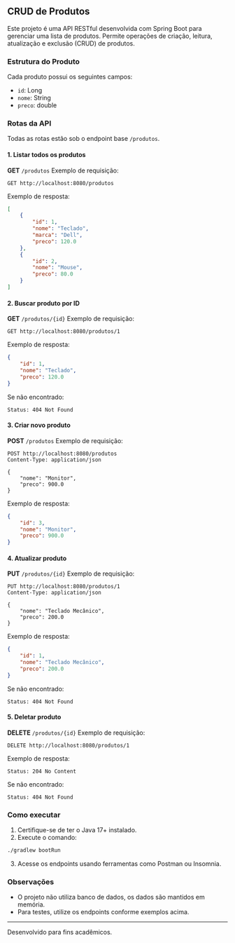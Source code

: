## CRUD de Produtos

Este projeto é uma API RESTful desenvolvida com Spring Boot para gerenciar uma lista de produtos. Permite operações de criação, leitura, atualização e exclusão (CRUD) de produtos.

### Estrutura do Produto
Cada produto possui os seguintes campos:
- `id`: Long
- `nome`: String
- `preco`: double

### Rotas da API
Todas as rotas estão sob o endpoint base `/produtos`.

#### 1. Listar todos os produtos
**GET** `/produtos`
Exemplo de requisição:
```
GET http://localhost:8080/produtos
```
Exemplo de resposta:
```json
[
	{
		"id": 1,
		"nome": "Teclado",
		"marca": "Dell",
		"preco": 120.0
	},
	{
		"id": 2,
		"nome": "Mouse",
		"preco": 80.0
	}
]
```

#### 2. Buscar produto por ID
**GET** `/produtos/{id}`
Exemplo de requisição:
```
GET http://localhost:8080/produtos/1
```
Exemplo de resposta:
```json
{
	"id": 1,
	"nome": "Teclado",
	"preco": 120.0
}
```
Se não encontrado:
```
Status: 404 Not Found
```

#### 3. Criar novo produto
**POST** `/produtos`
Exemplo de requisição:
```
POST http://localhost:8080/produtos
Content-Type: application/json

{
	"nome": "Monitor",
	"preco": 900.0
}
```
Exemplo de resposta:
```json
{
	"id": 3,
	"nome": "Monitor",
	"preco": 900.0
}
```

#### 4. Atualizar produto
**PUT** `/produtos/{id}`
Exemplo de requisição:
```
PUT http://localhost:8080/produtos/1
Content-Type: application/json

{
	"nome": "Teclado Mecânico",
	"preco": 200.0
}
```
Exemplo de resposta:
```json
{
	"id": 1,
	"nome": "Teclado Mecânico",
	"preco": 200.0
}
```
Se não encontrado:
```
Status: 404 Not Found
```

#### 5. Deletar produto
**DELETE** `/produtos/{id}`
Exemplo de requisição:
```
DELETE http://localhost:8080/produtos/1
```
Exemplo de resposta:
```
Status: 204 No Content
```
Se não encontrado:
```
Status: 404 Not Found
```

### Como executar
1. Certifique-se de ter o Java 17+ instalado.
2. Execute o comando:
```bash
./gradlew bootRun
```
3. Acesse os endpoints usando ferramentas como Postman ou Insomnia.

### Observações
- O projeto não utiliza banco de dados, os dados são mantidos em memória.
- Para testes, utilize os endpoints conforme exemplos acima.

---
Desenvolvido para fins acadêmicos.
